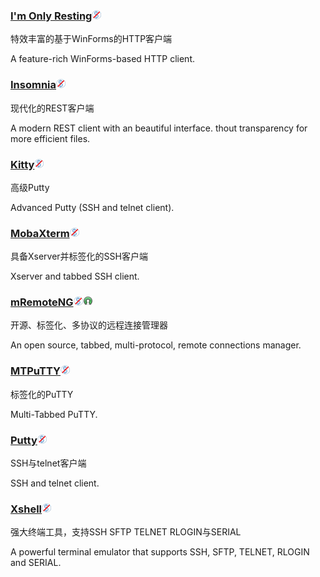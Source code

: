 ### [I'm Only Resting](http://www.swensensoftware.com/im-only-resting)![](/assets/图片2.png)

特效丰富的基于WinForms的HTTP客户端

A feature-rich WinForms-based HTTP client.

### [Insomnia](http://insomnia.rest)![](/assets/图片2.png)

现代化的REST客户端

A modern REST client with an beautiful interface. thout transparency for more efficient files.

### [Kitty](http://www.9bis.net/kitty/)![](/assets/图片2.png)

高级Putty

Advanced Putty \(SSH and telnet client\).

### [MobaXterm](http://mobaxterm.mobatek.net/)![](/assets/图片2.png)

具备Xserver并标签化的SSH客户端

Xserver and tabbed SSH client.

### [mRemoteNG](https://mremoteng.org/)![](/assets/图片2.png)![](/assets/open-source-icon.png)

开源、标签化、多协议的远程连接管理器

An open source, tabbed, multi-protocol, remote connections manager.

### [MTPuTTY](http://ttyplus.com/multi-tabbed-putty/)![](/assets/图片2.png)

标签化的PuTTY

Multi-Tabbed PuTTY.

### [Putty](http://www.chiark.greenend.org.uk/~sgtatham/putty/download.html)![](/assets/图片2.png)

SSH与telnet客户端

SSH and telnet client.

### [Xshell](http://www.netsarang.com/products/xsh_overview.html)![](/assets/图片2.png)

强大终端工具，支持SSH SFTP TELNET RLOGIN与SERIAL

A powerful terminal emulator that supports SSH, SFTP, TELNET, RLOGIN and SERIAL.

